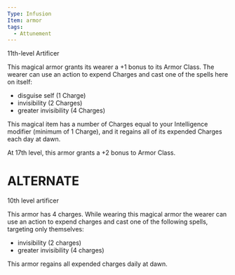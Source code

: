 ```yaml
---
Type: Infusion
Item: armor
tags:
  - Attunement
---
```

11th-level Artificer

This magical armor grants its wearer a +1 bonus to its Armor Class. The wearer can use an action to expend Charges and cast one of the spells here on itself: 
- disguise self (1 Charge)
- invisibility (2 Charges)
- greater invisibility (4 Charges)

This magical item has a number of Charges equal to your Intelligence modifier (minimum of 1 Charge), and it regains all of its expended Charges each day at dawn.

At 17th level, this armor grants a +2 bonus to Armor Class.


# ALTERNATE
10th level artificer

This armor has 4 charges. While wearing this magical armor the wearer can use an action to expend charges and cast one of the following spells, targeting only themselves: 
- invisibility (2 charges)
- greater invisibility (4 charges)

This armor regains all expended charges daily at dawn.

